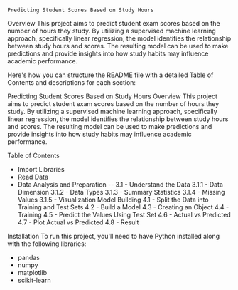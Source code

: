                                                                  Predicting Student Scores Based on Study Hours
Overview
This project aims to predict student exam scores based on the number of hours they study. By utilizing a supervised machine learning approach, specifically linear regression, the model identifies the relationship between study hours and scores. The resulting model can be used to make predictions and provide insights into how study habits may influence academic performance.


Here's how you can structure the README file with a detailed Table of Contents and descriptions for each section:

Predicting Student Scores Based on Study Hours
Overview
This project aims to predict student exam scores based on the number of hours they study. By utilizing a supervised machine learning approach, specifically linear regression, the model identifies the relationship between study hours and scores. The resulting model can be used to make predictions and provide insights into how study habits may influence academic performance.

Table of Contents
- Import Libraries
- Read Data
- Data Analysis and Preparation
-- 3.1 - Understand the Data
3.1.1 - Data Dimension
3.1.2 - Data Types
3.1.3 - Summary Statistics
3.1.4 - Missing Values
3.1.5 - Visualization
Model Building
4.1 - Split the Data into Training and Test Sets
4.2 - Build a Model
4.3 - Creating an Object
4.4 - Training
4.5 - Predict the Values Using Test Set
4.6 - Actual vs Predicted
4.7 - Plot Actual vs Predicted
4.8 - Result


 Installation
To run this project, you'll need to have Python installed along with the following libraries:

- pandas
- numpy
- matplotlib
- scikit-learn
  
